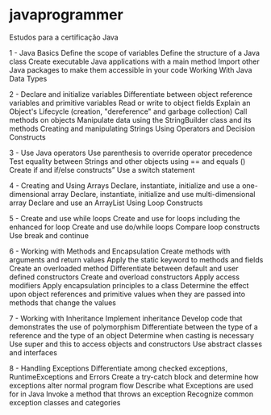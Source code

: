 # javaprogrammer
Estudos para a certificação Java

1 - Java Basics
  Define the scope of variables
  Define the structure of a Java class
  Create executable Java applications with a main method
  Import other Java packages to make them accessible in your code
  Working With Java Data Types

2 - Declare and initialize variables
  Differentiate between object reference variables and primitive variables
  Read or write to object fields
  Explain an Object's Lifecycle (creation, "dereference" and garbage collection)
  Call methods on objects
  Manipulate data using the StringBuilder class and its methods
  Creating and manipulating Strings
  Using Operators and Decision Constructs

3 - Use Java operators
  Use parenthesis to override operator precedence
  Test equality between Strings and other objects using == and equals ()
  Create if and if/else constructs”
  Use a switch statement

4 - Creating and Using Arrays
  Declare, instantiate, initialize and use a one-dimensional array
  Declare, instantiate, initialize and use multi-dimensional array
  Declare and use an ArrayList
  Using Loop Constructs

5 - Create and use while loops
  Create and use for loops including the enhanced for loop
  Create and use do/while loops
  Compare loop constructs
  Use break and continue

6 - Working with Methods and Encapsulation
  Create methods with arguments and return values
  Apply the static keyword to methods and fields
  Create an overloaded method
  Differentiate between default and user defined constructors
  Create and overload constructors
  Apply access modifiers
  Apply encapsulation principles to a class
  Determine the effect upon object references and primitive values when they are passed into methods that change the values

7 - Working with Inheritance
  Implement inheritance
  Develop code that demonstrates the use of polymorphism
  Differentiate between the type of a reference and the type of an object
  Determine when casting is necessary
  Use super and this to access objects and constructors
  Use abstract classes and interfaces

8 - Handling Exceptions
  Differentiate among checked exceptions, RuntimeExceptions and Errors
  Create a try-catch block and determine how exceptions alter normal program flow
  Describe what Exceptions are used for in Java
  Invoke a method that throws an exception
  Recognize common exception classes and categories
